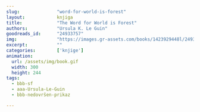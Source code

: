 ```yaml
---
slug:              "word-for-world-is-forest"
layout:            knjiga
title:             "The Word for World is Forest"
authors:           "Ursula K. Le Guin"
goodreads_id:      "24933757"
img:               "https://images.gr-assets.com/books/1423929448l/24933757.jpg"
excerpt:           ""
categories:        ['knjige']
animation:
  url: /assets/img/book.gif
  width: 300
  height: 244
tags:
  - bbb-sf
  - aaa-Ursula-Le-Guin
  - bbb-nedovršen-prikaz

---
```


